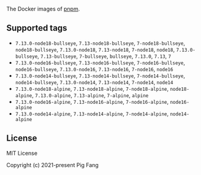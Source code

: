 The Docker images of [pnpm](https://pnpm.io).

## Supported tags

- `7.13.0-node18-bullseye`, `7.13-node18-bullseye`, `7-node18-bullseye`, `node18-bullseye`, `7.13.0-node18`, `7.13-node18`, `7-node18`, `node18`, `7.13.0-bullseye`, `7.13-bullseye`, `7-bullseye`, `bullseye`, `7.13.0`, `7.13`, `7`
- `7.13.0-node16-bullseye`, `7.13-node16-bullseye`, `7-node16-bullseye`, `node16-bullseye`, `7.13.0-node16`, `7.13-node16`, `7-node16`, `node16`
- `7.13.0-node14-bullseye`, `7.13-node14-bullseye`, `7-node14-bullseye`, `node14-bullseye`, `7.13.0-node14`, `7.13-node14`, `7-node14`, `node14`
- `7.13.0-node18-alpine`, `7.13-node18-alpine`, `7-node18-alpine`, `node18-alpine`, `7.13.0-alpine`, `7.13-alpine`, `7-alpine`, `alpine`
- `7.13.0-node16-alpine`, `7.13-node16-alpine`, `7-node16-alpine`, `node16-alpine`
- `7.13.0-node14-alpine`, `7.13-node14-alpine`, `7-node14-alpine`, `node14-alpine`

## License

MIT License

Copyright (c) 2021-present Pig Fang
